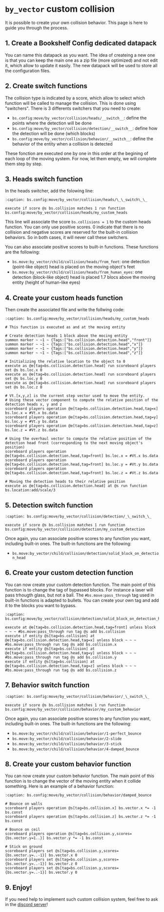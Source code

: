 # `by_vector` custom collision

It is possible to create your own collision behavior. This page is here to guide you through the process.

## 1. Create a Bookshelf Config dedicated datapack

You can name this datapack as you want. The idea of createing a new one is that you can keep the main one as a zip file (more optimized) and not edit it, which allow to update it easily. The new datapack will be used to store all the configuration files.

## 2. Create switch functions

The collision type is indicated by a score, which allow to select which function will be called to manage the collision. This is done using "switchers". There is 3 differents switchers that you need to create:
- `bs.config:move/by_vector/collision/heads/__switch__`: define the points where the detection will be done
- `bs.config:move/by_vector/collision/detection/__switch__`: define how the detection will be done (which blocks)
- `bs.config:move/by_vector/collision/behavior/__switch__`: define the behavior of the entity when a collision is detected

These fonction are executed one by one in this order at the begining of each loop of the moving system. For now, let them empty, we will complete them step by step.

## 3. Heads switch function

In the heads switcher, add the folowing line:

```{code-block} mcfunction
:caption: bs.config:move/by_vector/collision/heads/\_\_switch\_\_

execute if score @s bs.collision matches 1 run function bs.config:move/by_vector/collision/heads/my_custom_heads
```

This line will associate the score `bs.collisions = 1` to the custom heads function. You can only use positive scores. 0 indicate that there is no collision and negative scores are reserved for the built-in collision behaviors. So in both cases, it will never call these switchers.

You can also associate positive scores to built-in functions. These functions are the following:
- `bs.move:by_vector/child/collision/heads/from_feet`: one detection (point-like object) head is placed on the moving object's feet
- `bs.move:by_vector/child/collision/heads/from_human_eyes`: one detection (block-like object) head is placed 1.7 blocs above the moving entity (height of human-like eyes)

## 4. Create your custom heads function

Then create the associated file and write the follwing code:

```{code-block} mcfunction
:caption: bs.config:move/by_vector/collision/heads/my_custom_heads

# This function is executed as and at the moving entity

# Create detection heads 1 block above the mocing entity
summon marker ~ ~1 ~ {Tags:["bs.collision.detection.head","front"]}
summon marker ~ ~1 ~ {Tags:["bs.collision.detection.head","x"]}
summon marker ~ ~1 ~ {Tags:["bs.collision.detection.head","y"]}
summon marker ~ ~1 ~ {Tags:["bs.collision.detection.head","z"]}

# Initializing the relative location to the object to 0
execute as @e[tag=bs.collision.detection.head] run scoreboard players set @s bs.loc.x 0
execute as @e[tag=bs.collision.detection.head] run scoreboard players set @s bs.loc.y 0
execute as @e[tag=bs.collision.detection.head] run scoreboard players set @s bs.loc.z 0

# Vt.[x,y,z] is the current step vector used to move the entity.
# Using these vector component to compute the relative position of the detection heads x, y and z
scoreboard players operation @e[tag=bs.collision.detection.head,tag=x] bs.loc.x = #Vt.x bs.data
scoreboard players operation @e[tag=bs.collision.detection.head,tag=y] bs.loc.y = #Vt.y bs.data
scoreboard players operation @e[tag=bs.collision.detection.head,tag=z] bs.loc.z = #Vt.z bs.data

# Using the overhaul vector to compute the relative position of the detection head front (corresponding to the next moving object's position)
scoreboard players operation @e[tag=bs.collision.detection.head,tag=front] bs.loc.x = #Vt.x bs.data
scoreboard players operation @e[tag=bs.collision.detection.head,tag=front] bs.loc.y = #Vt.y bs.data
scoreboard players operation @e[tag=bs.collision.detection.head,tag=front] bs.loc.z = #Vt.z bs.data

# Moving the detection heads to their relative position
execute as @e[tag=bs.collision.detection.head] at @s run function bs.location:add/scale/3
```

## 5. Detection switch function

```{code-block} mcfunction
:caption: bs.config:move/by_vector/collision/detection/_\_switch_\_

execute if score @s bs.collision matches 1 run function bs.config:move/by_vector/collision/detection/my_custom_detection
```

Once again, you can associate positive scores to any function you want, including built-in ones. The built-in functions are the following:
- `bs.move:by_vector/child/collision/detection/solid_block_on_detection_head`

## 6. Create your custom detection function

You can now create your custom detection function. The main point of this function is to change the tag of bypassed blocks. For instance a laser will pass trhougth glass, but not a ball. The `#bs.move:pass_through` tag used in built-in functions is adapted to bullets. You can create your own tag and add it to the blocks you want to bypass.

```{code-block} mcfunction
:caption: bs.config:move/by_vector/collision/detection/solid_block_on_detection_head

execute at @e[tag=bs.collision.detection.head,tag=front] unless block ~ ~ ~ #bs.move:pass_through run tag @s add bs.collision
execute if entity @s[tag=bs.collision] at @e[tag=bs.collision.detection.head,tag=x] unless block ~ ~ ~ #bs.move:pass_through run tag @s add bs.collision.x
execute if entity @s[tag=bs.collision] at @e[tag=bs.collision.detection.head,tag=y] unless block ~ ~ ~ #bs.move:pass_through run tag @s add bs.collision.y
execute if entity @s[tag=bs.collision] at @e[tag=bs.collision.detection.head,tag=z] unless block ~ ~ ~ #bs.move:pass_through run tag @s add bs.collision.z
```

## 7. Behavior switch function

```{code-block} mcfunction
:caption: bs.config:move/by_vector/collision/behavior/_\_switch_\_

execute if score @s bs.collision matches 1 run function bs.config:move/by_vector/collision/behavior/my_custom_behavior
```

Once again, you can associate positive scores to any function you want, including built-in ones. The built-in functions are the following:
- `bs.move:by_vector/child/collision/behavior/1-perfect_bounce`
- `bs.move:by_vector/child/collision/behavior/2-slide`
- `bs.move:by_vector/child/collision/behavior/3-stick`
- `bs.move:by_vector/child/collision/behavior/4-damped_bounce`

## 8. Create your custom behavior function

You can now create your custom behavior function. The main point of this function is to change the vector of the moving entity when it collide something. Here is an example of a behavior function:

```{code-block} mcfunction
:caption: bs.config:move/by_vector/collision/behavior/damped_bounce

# Bounce on walls
scoreboard players operation @s[tag=bs.collision.x] bs.vector.x *= -1 bs.const
scoreboard players operation @s[tag=bs.collision.z] bs.vector.z *= -1 bs.const

# Bounce on ceil
scoreboard players operation @s[tag=bs.collision.y,scores={bs.vector.y=1..}] bs.vector.y *= -1 bs.const

# Stick on ground
scoreboard players set @s[tag=bs.collision.y,scores={bs.vector.y=..-1}] bs.vector.x 0
scoreboard players set @s[tag=bs.collision.y,scores={bs.vector.y=..-1}] bs.vector.z 0
scoreboard players set @s[tag=bs.collision.y,scores={bs.vector.y=..-1}] bs.vector.y 0
```

## 9. Enjoy!

If you need help to implement such custom collision system, feel free to ask in the [discord server](https://discord.gg/E8qq6tN)!